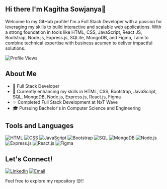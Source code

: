## Hi there I'm Kagitha Sowjanya👋
Welcome to my GitHub profile! I'm a Full Stack Developer with a passion for leveraging my skills to build interactive and scalable web applications. With a strong foundation in tools like HTML, CSS, JavaScript, React JS, Bootstrap, Node.js, Express.js, SQLite, MongoDB, and Figma, I aim to combine technical expertise with business acumen to deliver impactful solutions.


![Profile Views](https://komarev.com/ghpvc/?username=SOWJANYAKAGITHA&color=blueviolet)

## About Me
- 💼 Full Stack Developer
- 🌱 Currently enhancing my skills in HTML, CSS, Bootstrap, JavaScript, SQL, MongoDB, Node.js, Express.js, React.js, Figma
- ✨ Completed Full Stack Development at NxT Wave
- 🎓 Pursuing Bachelor's in Computer Science and Engineering

## Tools and Languages
![HTML](https://img.shields.io/badge/HTML-FF4500?style=flat&logo=html5&logoColor=white)
![CSS](https://img.shields.io/badge/CSS-1572B6?style=flat&logo=css3&logoColor=white)
![JavaScript](https://img.shields.io/badge/JavaScript-F7DF1E?style=flat&logo=javascript&logoColor=black)
![Bootstrap](https://img.shields.io/badge/Bootstrap-563D7C?style=flat&logo=bootstrap&logoColor=white)
![SQL](https://img.shields.io/badge/SQL-4479A1?style=flat&logo=postgresql&logoColor=white)
![MongoDB](https://img.shields.io/badge/MongoDB-47A248?style=flat&logo=mongodb&logoColor=white)
![Node.js](https://img.shields.io/badge/Node.js-339933?style=flat&logo=node.js&logoColor=white)
![Express.js](https://img.shields.io/badge/Express.js-000000?style=flat&logo=express&logoColor=white)
![React.js](https://img.shields.io/badge/React.js-61DAFB?style=flat&logo=react&logoColor=black)
![Figma](https://img.shields.io/badge/Figma-F24E1E?style=flat&logo=figma&logoColor=white)

## Let's Connect!
[![LinkedIn](https://img.shields.io/badge/LinkedIn-0077B5?style=flat&logo=linkedin&logoColor=white)](www.linkedin.com/in/sowjanya-kagitha)
[![Email](https://img.shields.io/badge/Email-D14836?style=flat&logo=gmail&logoColor=white)](mailto:sowjanyakagitha3299@gmail.com)

Feel free to explore my repository 😊!!
